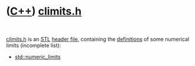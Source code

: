 
 

 

 

 

 

([C++](Cpp.md)) [climits.h](CppClimitsH.md)
=============================================

 

[climits.h](CppClimitsH.md) is an [STL](CppStl.md) [header
file](CppHeaderFile.md), containing the
[definitions](CppDefinition.md) of some numerical limits (incomplete
list):

-   [std::numeric\_limits](CppStdNumeric_limits.md)

 

 

 

 

 

 

